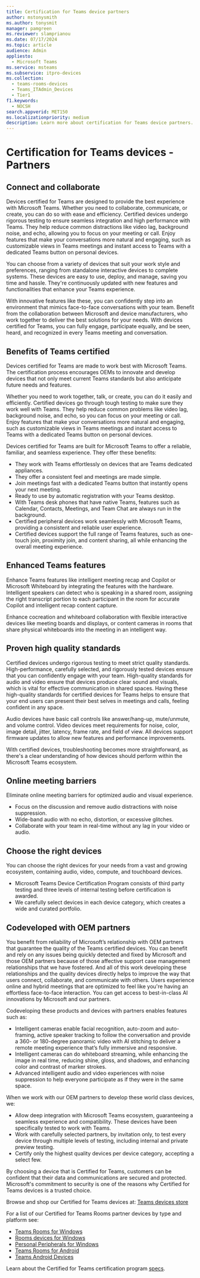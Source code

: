 ```yaml
---
title: Certification for Teams device partners
author: mstonysmith
ms.author: tonysmit
manager: pamgreen
ms.reviewer: slamprianou
ms.date: 07/17/2024
ms.topic: article
audience: Admin
appliesto: 
  - Microsoft Teams
ms.service: msteams
ms.subservice: itpro-devices
ms.collection: 
  - teams-rooms-devices
  - Teams_ITAdmin_Devices
  - Tier1
f1.keywords: 
  - NOCSH
search.appverid: MET150
ms.localizationpriority: medium
description: Learn more about certification for Teams device partners.
---
```

# Certification for Teams devices - Partners

## Connect and collaborate

Devices certified for Teams are designed to provide the best experience with Microsoft Teams. Whether you need to collaborate, communicate, or create, you can do so with ease and efficiency. Certified devices undergo rigorous testing to ensure seamless integration and high performance with Teams. They help reduce common distractions like video lag, background noise, and echo, allowing you to focus on your meeting or call. Enjoy features that make your conversations more natural and engaging, such as customizable views in Teams meetings and instant access to Teams with a dedicated Teams button on personal devices.

You can choose from a variety of devices that suit your work style and preferences, ranging from standalone interactive devices to complete systems. These devices are easy to use, deploy, and manage, saving you time and hassle. They're continuously updated with new features and functionalities that enhance your Teams experience.

With innovative features like these, you can confidently step into an environment that mimics face-to-face conversations with your team. Benefit from the collaboration between Microsoft and device manufacturers, who work together to deliver the best solutions for your needs. With devices certified for Teams, you can fully engage, participate equally, and be seen, heard, and recognized in every Teams meeting and conversation.

## Benefits of Teams certified

Devices certified for Teams are made to work best with Microsoft Teams. The certification process encourages OEMs to innovate and develop devices that not only meet current Teams standards but also anticipate future needs and features.

Whether you need to work together, talk, or create, you can do it easily and efficiently. Certified devices go through tough testing to make sure they work well with Teams. They help reduce common problems like video lag, background noise, and echo, so you can focus on your meeting or call. Enjoy features that make your conversations more natural and engaging, such as customizable views in Teams meetings and instant access to Teams with a dedicated Teams button on personal devices.

 Devices certified for Teams are built for Microsoft Teams to offer a reliable, familiar, and seamless experience. They offer these benefits:

- They work with Teams effortlessly on devices that are Teams dedicated appliances.
- They offer a consistent feel and meetings are made simple.
- Join meetings fast with a dedicated Teams button that instantly opens your next meeting.
- Ready to use by automatic registration with your Teams desktop.
- With Teams desk phones that have native Teams, features such as Calendar, Contacts, Meetings, and Team Chat are always run in the background.
- Certified peripheral devices work seamlessly with Microsoft Teams, providing a consistent and reliable user experience.
- Certified devices support the full range of Teams features, such as one-touch join, proximity join, and content sharing, all while enhancing the overall meeting experience.

## Enhanced Teams features

Enhance Teams features like intelligent meeting recap and Copilot or Microsoft Whiteboard by integrating the features with the hardware. Intelligent speakers can detect who is speaking in a shared room, assigning the right transcript portion to each participant in the room for accurate Copilot and intelligent recap content capture.

Enhance cocreation and whiteboard collaboration with flexible interactive devices like meeting boards and displays, or content cameras in rooms that share physical whiteboards into the meeting in an intelligent way.

## Proven high quality standards

Certified devices undergo rigorous testing to meet strict quality standards. High-performance, carefully selected, and rigorously tested devices ensure that you can confidently engage with your team. High-quality standards for audio and video ensure that devices produce clear sound and visuals, which is vital for effective communication in shared spaces. Having these high-quality standards for certified devices for Teams helps to ensure that your end users can present their best selves in meetings and calls, feeling confident in any space.

Audio devices have basic call controls like answer/hang-up, mute/unmute, and volume control. Video devices meet requirements for noise, color, image detail, jitter, latency, frame rate, and field of view. All devices support firmware updates to allow new features and performance improvements.

With certified devices, troubleshooting becomes more straightforward, as there's a clear understanding of how devices should perform within the Microsoft Teams ecosystem.

## Online meeting barriers

Eliminate online meeting barriers for optimized audio and visual experience.

- Focus on the discussion and remove audio distractions with noise suppression.
- Wide-band audio with no echo, distortion, or excessive glitches.
- Collaborate with your team in real-time without any lag in your video or audio.

## Choose the right devices

You can choose the right devices for your needs from a vast and growing ecosystem, containing audio, video, compute, and touchboard devices.

- Microsoft Teams Device Certification Program consists of third party testing and three levels of internal testing before certification is awarded.
- We carefully select devices in each device category, which creates a wide and curated portfolio.

## Codeveloped with OEM partners

You benefit from reliability of Microsoft’s relationship with OEM partners that guarantee the quality of the Teams certified devices. You can benefit and rely on any issues being quickly detected and fixed by Microsoft and those OEM partners because of those affective support case management relationships that we have fostered. And all of this work developing these relationships and the quality devices directly helps to improve the way that users connect, collaborate, and communicate with others. Users experience online and hybrid meetings that are optimized to feel like you're having an effortless face-to-face interaction. You can get access to best-in-class AI innovations by Microsoft and our partners.

Codeveloping these products and devices with partners enables features such as:

- Intelligent cameras enable facial recognition, auto-zoom and auto-framing, active speaker tracking to follow the conversation and provide a 360- or 180-degree panoramic video with AI stitching to deliver a remote meeting experience that’s fully immersive and responsive.
- Intelligent cameras can do whiteboard streaming, while enhancing the image in real time, reducing shine, gloss, and shadows, and enhancing color and contrast of marker strokes.
- Advanced intelligent audio and video experiences with noise suppression to help everyone participate as if they were in the same space.

When we work with our OEM partners to develop these world class devices, we:
  
- Allow deep integration with Microsoft Teams ecosystem, guaranteeing a seamless experience and compatibility. These devices have been specifically tested to work with Teams.
- Work with carefully selected partners, by invitation only, to test every device through multiple levels of testing, including internal and private preview testing.
- Certify only the highest quality devices per device category, accepting a select few.

By choosing a device that is Certified for Teams, customers can be confident that their data and communications are secured and protected. Microsoft's commitment to security is one of the reasons why Certified for Teams devices is a trusted choice.

Browse and shop our Certified for Teams devices at: [Teams devices store](https://www.microsoft.com/microsoft-teams/across-devices)

For a list of our Certified for Teams Rooms partner devices by type and platform see:

- [Teams Rooms for Windows](/microsoftteams/rooms/certified-hardware?tabs=Windows)
- [Rooms devices for Windows](/microsoftteams/rooms/certified-hardware?tabs=Devices)
- [Personal Peripherals for Windows](/microsoftteams/devices/usb-devices)
- [Teams Rooms for Android](/microsoftteams/rooms/certified-hardware?tabs=Android)
- [Teams Android Devices](/microsoftteams/devices/teams-ip-phones)

Learn about the Certified for Teams certification program [specs](/SkypeForBusiness/certification/test-spec).